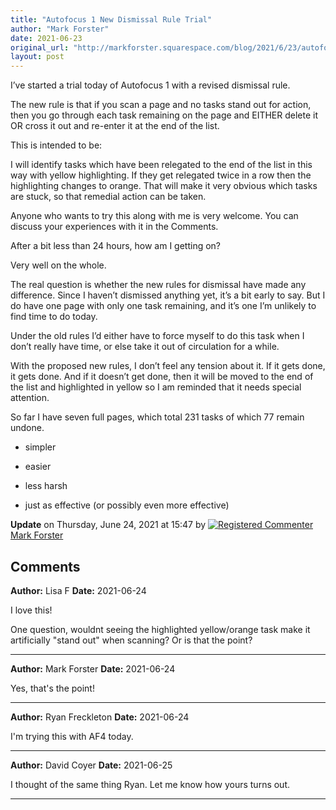 ```yaml
---
title: "Autofocus 1 New Dismissal Rule Trial"
author: "Mark Forster"
date: 2021-06-23
original_url: "http://markforster.squarespace.com/blog/2021/6/23/autofocus-1-new-dismissal-rule-trial.html"
layout: post
---
```


I’ve started a trial today of Autofocus 1 with a revised dismissal rule.

The new rule is that if you scan a page and no tasks stand out for action, then you go through each task remaining on the page and EITHER delete it OR cross it out and re-enter it at the end of the list.

This is intended to be:

I will identify tasks which have been relegated to the end of the list in this way with yellow highlighting. If they get relegated twice in a row then the highlighting changes to orange. That will make it very obvious which tasks are stuck, so that remedial action can be taken.

Anyone who wants to try this along with me is very welcome. You can discuss your experiences with it in the Comments.

After a bit less than 24 hours, how am I getting on?

Very well on the whole.

The real question is whether the new rules for dismissal have made any difference. Since I haven’t dismissed anything yet, it’s a bit early to say. But I do have one page with only one task remaining, and it’s one I’m unlikely to find time to do today.

Under the old rules I’d either have to force myself to do this task when I don’t really have time, or else take it out of circulation for a while.

With the proposed new rules, I don’t feel any tension about it. If it gets done, it gets done. And if it doesn’t get done, then it will be moved to the end of the list and highlighted in yellow so I am reminded that it needs special attention.

So far I have seven full pages, which total 231 tasks of which 77 remain undone.

- simpler

- easier

- less harsh

- just as effective (or possibly even more effective)

**Update** on Thursday, June 24, 2021 at 15:47 by
[![Registered Commenter](/universal/images/transparent.png "Registered Commenter")Mark Forster](/member/markforster "Registered Commenter")

## Comments

**Author:** Lisa F
**Date:** 2021-06-24

I love this!  
  
One question, wouldnt seeing the highlighted yellow/orange task make it artificially "stand out" when scanning? Or is that the point?

---

**Author:** Mark Forster
**Date:** 2021-06-24

Yes, that's the point!

---

**Author:** Ryan Freckleton
**Date:** 2021-06-24

I'm trying this with AF4 today.

---

**Author:** David Coyer
**Date:** 2021-06-25

I thought of the same thing Ryan. Let me know how yours turns out.

---
